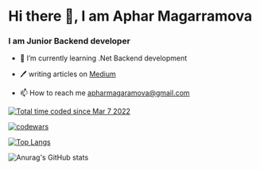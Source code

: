 # Hi there 👋, I am Aphar Magarramova
   ### I am Junior Backend developer

- 🌱 I’m currently learning .Net Backend development
  
- 🖊️ writing articles on <a href="https://medium.com/@aphar">Medium</a>
  
- 📫 How to reach me apharmagaramova@gmail.com

<a href="https://wakatime.com/@10a9ce00-cf75-4dee-be05-e0801470c367"><img src="https://wakatime.com/badge/user/10a9ce00-cf75-4dee-be05-e0801470c367.svg" alt="Total time coded since Mar 7 2022" /></a>

<a href="https://www.codewars.com/users/aphar.magaramova"><img src="https://www.codewars.com/users/aphar.magaramova/badges/small" alt="codewars"></a>


[![Top Langs](https://github-readme-stats.vercel.app/api/top-langs/?username=aaphar&layout=compact&theme=algolia)](https://github.com/ApharMagaramova/github-readme-stats)

![Anurag's GitHub stats](https://github-readme-stats.vercel.app/api?username=aaphar&show_icons=true&theme=algolia)



<!--
**aaphar/aaphar** is a ✨ _special_ ✨ repository because its `README.md` (this file) appears on your GitHub profile.

Here are some ideas to get you started:

- 🔭 I’m currently working on ...
- 🌱 I’m currently learning ...
- 👯 I’m looking to collaborate on ...
- 🤔 I’m looking for help with ...
- 💬 Ask me about ...
- 📫 How to reach me: ...
- 😄 Pronouns: ...
- ⚡ Fun fact: ...
-->
